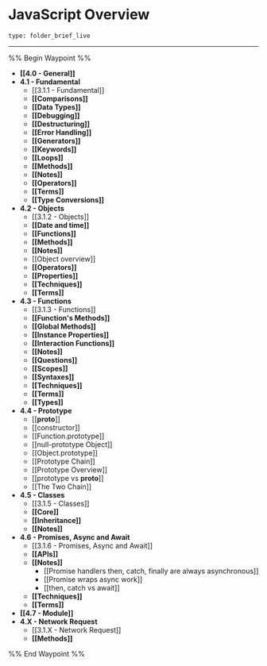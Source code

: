 # JavaScript Overview
 
```ccard
type: folder_brief_live
```
 
---

%% Begin Waypoint %%
- **[[4.0 - General]]**
- **4.1 - Fundamental**
	- [[3.1.1 - Fundamental]]
	- **[[Comparisons]]**
	- **[[Data Types]]**
	- **[[Debugging]]**
	- **[[Destructuring]]**
	- **[[Error Handling]]**
	- **[[Generators]]**
	- **[[Keywords]]**
	- **[[Loops]]**
	- **[[Methods]]**
	- **[[Notes]]**
	- **[[Operators]]**
	- **[[Terms]]**
	- **[[Type Conversions]]**
- **4.2 - Objects**
	- [[3.1.2 - Objects]]
	- **[[Date and time]]**
	- **[[Functions]]**
	- **[[Methods]]**
	- **[[Notes]]**
	- [[Object overview]]
	- **[[Operators]]**
	- **[[Properties]]**
	- **[[Techniques]]**
	- **[[Terms]]**
- **4.3 - Functions**
	- [[3.1.3 - Functions]]
	- **[[Function's Methods]]**
	- **[[Global Methods]]**
	- **[[Instance Properties]]**
	- **[[Interaction Functions]]**
	- **[[Notes]]**
	- **[[Questions]]**
	- **[[Scopes]]**
	- **[[Syntaxes]]**
	- **[[Techniques]]**
	- **[[Terms]]**
	- **[[Types]]**
- **4.4 - Prototype**
	- [[__proto__]]
	- [[constructor]]
	- [[Function.prototype]]
	- [[null-prototype Object]]
	- [[Object.prototype]]
	- [[Prototype Chain]]
	- [[Prototype Overview]]
	- [[prototype vs __proto__]]
	- [[The Two Chain]]
- **4.5 - Classes**
	- [[3.1.5 - Classes]]
	- **[[Core]]**
	- **[[Inheritance]]**
	- **[[Notes]]**
- **4.6 - Promises, Async and Await**
	- [[3.1.6 - Promises, Async and Await]]
	- **[[APIs]]**
	- **[[Notes]]**
		- [[Promise handlers then, catch, finally are always asynchronous]]
		- [[Promise wraps async work]]
		- [[then, catch vs await]]
	- **[[Techniques]]**
	- **[[Terms]]**
- **[[4.7 - Module]]**
- **4.X - Network Request**
	- [[3.1.X - Network Request]]
	- **[[Methods]]**

%% End Waypoint %%